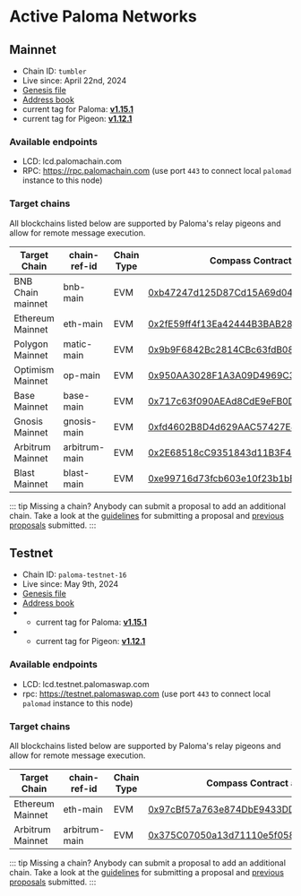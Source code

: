 # Active Paloma Networks

## Mainnet

 - Chain ID: `tumbler`
 - Live since: April 22nd, 2024
 - [Genesis file](https://raw.githubusercontent.com/palomachain/mainnet/master/tumbler/genesis.json) 
 - [Address book](https://raw.githubusercontent.com/palomachain/mainnet/master/tumbler/addrbook.json)
 - current tag for Paloma: [**v1.15.1**](https://github.com/palomachain/paloma/releases/tag/v1.15.1)
 - current tag for Pigeon: [**v1.12.1**](https://github.com/palomachain/pigeon/releases/tag/v1.12.1)


### Available endpoints
- LCD: lcd.palomachain.com
- RPC: https://rpc.palomachain.com (use port `443`  to connect local `palomad` instance to this node)

### Target chains 

All blockchains listed below are supported by Paloma's relay pigeons and allow for remote message execution.

|Target Chain|chain-ref-id|Chain Type|Compass Contract address|Status|
|------------|------------|----------|------------------------|------|
| BNB Chain mainnet| bnb-main | EVM | [0xb47247d125D87Cd15A69d041d009005AeC8bBf8b](https://bscscan.com/address/0xb47247d125D87Cd15A69d041d009005AeC8bBf8b) | Live |
| Ethereum Mainnet | eth-main | EVM | [0x2fE59ff4f13Ea42444B3BAB28Bdd69878d38010F](https://etherscan.io/address/0x2fE59ff4f13Ea42444B3BAB28Bdd69878d38010F) | Live |
| Polygon Mainnet | matic-main| EVM | [0x9b9F6842Bc2814CBc63fdB0850D06F4161d9183C](https://polygonscan.com/address/0x9b9F6842Bc2814CBc63fdB0850D06F4161d9183C) | Live |
| Optimism Mainnet | op-main  | EVM | [0x950AA3028F1A3A09D4969C3504BEc30D7ac7d6b2](https://optimistic.etherscan.io/address/0x950AA3028F1A3A09D4969C3504BEc30D7ac7d6b2) | Live |
| Base Mainnet | base-main |    EVM | [0x717c63f090AEAd8CdE9eFB0D34b0bde83F6947Fe](https://basescan.org/address/0x717c63f090AEAd8CdE9eFB0D34b0bde83F6947Fe) | Live |
| Gnosis Mainnet | gnosis-main | EVM | [0xfd4602B8D4d629AAC57427E4Fd014E2f4f4C3FF5](https://gnosisscan.io/address/0xfd4602B8D4d629AAC57427E4Fd014E2f4f4C3FF5) | Live |
| Arbitrum Mainnet | arbitrum-main | EVM | [0x2E68518cC9351843d11B3F41c08a63cd5B72Eb71](https://arbiscan.io/address/0x2E68518cC9351843d11B3F41c08a63cd5B72Eb71) | Live |
| Blast Mainnet | blast-main | EVM | [0xe99716d73fcb603e10f23b1bBC1e32d29da92f65](https://blastscan.io/address/0xe99716d73fcb603e10f23b1bBC1e32d29da92f65) | Live |


::: tip 
Missing a chain? Anybody can submit a proposal to add an additional chain. Take a look at the [guidelines](https://forum.palomachain.com/t/how-to-create-a-paloma-improvement-proposal-or-pip/64) for submitting a proposal and [previous proposals](https://forum.palomachain.com/c/governance/6) submitted.
:::



## Testnet
 - Chain ID: `paloma-testnet-16`
 - Live since: May 9th, 2024
 - [Genesis file](https://raw.githubusercontent.com/palomachain/testnet/master/paloma-testnet-16/genesis.json)
 - [Address book](https://raw.githubusercontent.com/palomachain/testnet/master/paloma-testnet-16/addrbook.json)
 -  - current tag for Paloma: [**v1.15.1**](https://github.com/palomachain/paloma/releases/tag/v1.15.1)
 -   - current tag for Pigeon: [**v1.12.1**](https://github.com/palomachain/pigeon/releases/tag/v1.12.1)


### Available endpoints
- LCD: lcd.testnet.palomaswap.com
- rpc: https://testnet.palomaswap.com (use port `443` to connect local `palomad` instance to this node)


### Target chains 

All blockchains listed below are supported by Paloma's relay pigeons and allow for remote message execution.

|Target Chain|chain-ref-id|Chain Type|Compass Contract address|Status|
|------------|------------|----------|------------------------|------|
| Ethereum Mainnet | eth-main | EVM | [0x97cBf57a763e874DbE9433DD7C809E86f680a0Fc](https://etherscan.io/address/0x97cBf57a763e874DbE9433DD7C809E86f680a0Fc) | Live |
| Arbitrum Mainnet | arbitrum-main | EVM | [0x375C07050a13d71110e5f058A4B3f9939a79E360](https://arbiscan.io/address/0x375C07050a13d71110e5f058A4B3f9939a79E360) | Live |

::: tip 
Missing a chain? Anybody can submit a proposal to add an additional chain. Take a look at the [guidelines](https://forum.palomachain.com/t/how-to-create-a-paloma-improvement-proposal-or-pip/64) for submitting a proposal and [previous proposals](https://forum.palomachain.com/c/governance/6) submitted.
:::

<!---
### Deployed contracts 

|Code ID  |Description|
|-------|-----------| 
|  3  | CW721 base contract. Use this contract to instantiate your own [CW721](../../guide/develop/quick-start/paloma-py/cw721.md) NFT token|
|  4  | CW20 base contract. Use this contract to instantiate your own [CW20](../../guide/develop/quick-start/paloma-py/cw20.md) fungible token|
--->